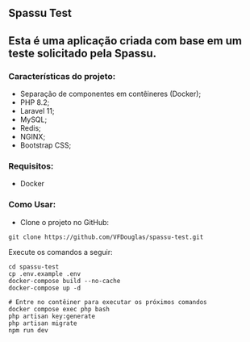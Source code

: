 ## Spassu Test

## Esta é uma aplicação criada com base em um teste solicitado pela <b>Spassu</b>.

### Características do projeto:

- Separação de componentes em contêineres (Docker);
- PHP 8.2;
- Laravel 11;
- MySQL;
- Redis;
- NGINX;
- Bootstrap CSS;

### Requisitos:
- Docker

### Como Usar:
- Clone o projeto no GitHub:
```
git clone https://github.com/VFDouglas/spassu-test.git
```

Execute os comandos a seguir:
```
cd spassu-test
cp .env.example .env
docker-compose build --no-cache
docker-compose up -d

# Entre no contêiner para executar os próximos comandos
docker compose exec php bash
php artisan key:generate
php artisan migrate
npm run dev
```
